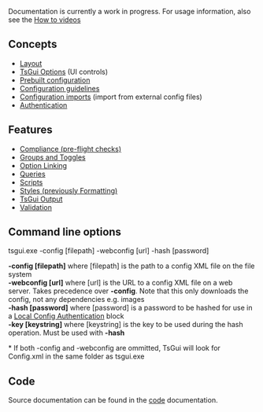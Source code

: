 Documentation is currently a work in progress. For usage information, also see the [How to videos](https://www.youtube.com/playlist?list=PLbymiOxRQJvIS6BGPJ6ggKaU90QheXgV8)



## Concepts

* [Layout](/documentation/Layout.md)
* [TsGui Options](/documentation/options/README.md) (UI controls)
* [Prebuilt configuration](/documentation/PrebuiltConfiguration.md)
* [Configuration guidelines](/documentation/ConfigGuidelines.md)
* [Configuration imports](/documentation/ConfigImports.md) (import from external config files)
* [Authentication](/documentation/Authentication/README.md)

## Features
* [Compliance (pre-flight checks)](/documentation/features/Compliance.md)
* [Groups and Toggles](/documentation/features/GroupsAndToggles.md)
* [Option Linking](/documentation/features/OptionLinking.md)
* [Queries](/documentation/features/Queries.md)
* [Scripts](/documentation/features/Scripts.md)
* [Styles (previously Formatting)](/documentation/features/Styles.md)
* [TsGui Output](/documentation/features/TsGuiOutput.md)
* [Validation](/documentation/features/Validation.md)

## Command line options
tsgui.exe -config [filepath] -webconfig [url] -hash [password]

 **-config [filepath]** where [filepath] is the path to a config XML file on the file system<br>
 **-webconfig [url]** where [url] is the URL to a config XML file on a web server. Takes precedence over **-config**. Note that this only downloads the config, not any dependencies e.g. images<br>
 **-hash [password]** where [password] is a password to be hashed for use in a [Local Config Authentication](/documentation/Authentication/LocalConfigAuthentication.md) block<br>
 **-key [keystring]** where [keystring] is the key to be used during the hash operation. Must be used with **-hash**

 \* If both -config and -webconfig are ommitted, TsGui will look for Config.xml in the same folder as tsgui.exe


 ## Code

 Source documentation can be found in the [code](/documentation/code/README.md) documentation.
